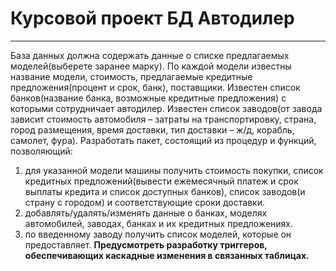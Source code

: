 # Курсовой проект БД Автодилер
___
База данных должна содержать данные о списке предлагаемых моделей(выберете заранее марку). По каждой модели известны название модели, стоимость, предлагаемые кредитные предложения(процент и срок, банк), поставщики. Известен список банков(название банка, возможные кредитные предложения) с которыми сотрудничает автодилер. Известен список заводов(от завода зависит стоимость автомобиля – затраты на транспортировку, страна, город размещения, время доставки, тип доставки – ж/д, корабль, самолет, фура). Разработать пакет, состоящий из процедур и функций, позволяющий:
1. для указанной модели машины получить стоимость покупки, список кредитных предложений(вывести ежемесячный платеж и срок выплаты кредита и список доступных банков), список заводов(и страну с городом) и соответствующие сроки доставки.
2. добавлять/удалять/изменять данные о банках, моделях автомобилей, заводах, банках и их кредитных предложениях.
3. по введенному заводу получить список моделей, которые он предоставляет.
**Предусмотреть разработку триггеров, обеспечивающих каскадные изменения в связанных таблицах.**

